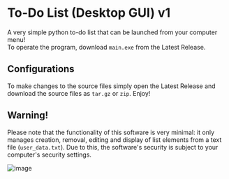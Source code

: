 # To-Do List (Desktop GUI) v1
A very simple python to-do list that can be launched from your computer menu! <br>
To operate the program, download `main.exe` from the Latest Release. <br>
## Configurations
To make changes to the source files simply open the Latest Release and download the source files as `tar.gz` or `zip`. Enjoy! <br>
## Warning!
Please note that the functionality of this software is very minimal: it only manages creation, removal, editing and display of list elements from a text file (`user_data.txt`). Due to this, the software's security is subject to your computer's security settings. 

![image](https://github.com/harideegee/todo-app/assets/82701406/5c9dea0f-f16a-40d7-8059-dda9f09ba3ee)